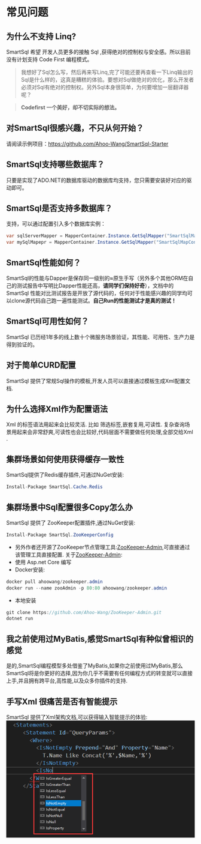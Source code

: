 # 常见问题

## 为什么不支持 Linq?

SmartSql 希望 开发人员更多的接触 Sql ,获得绝对的控制权与安全感。所以目前没有计划支持 Code First 编程模式。
>我想好了Sql怎么写，然后再来写Linq,完了可能还要再查看一下Linq输出的Sql是什么样的，这真是糟糕的体验。要想对Sql做绝对的优化，那么开发者必须对Sql有绝对的控制权。另外Sql本身很简单，为何要增加一层翻译器呢？

> **Codefirst 一个美好，却不切实际的想法。**

## 对SmartSql很感兴趣，不只从何开始？

请阅读示例项目：<https://github.com/Ahoo-Wang/SmartSql-Starter>

## SmartSql支持哪些数据库？

只要是实现了ADO.NET的数据库驱动的数据库均支持，您只需要安装好对应的驱动即可。

## SmartSql是否支持多数据库？

支持，可以通过配置引入多个数据库实例：

``` csharp
var sqlServerMapper = MapperContainer.Instance.GetSqlMapper("SmartSqlMapConfig-SqlServer.xml");
var mySqlMapepr = MapperContainer.Instance.GetSqlMapper("SmartSqlMapConfig-MySql.xml");
```

## SmartSql性能如何？

SmartSql的性能与Dapper是保存同一级别的≈原生手写（另外多个其他ORM在自己的测试报告中写明比Dapper性能还高，**请同学们保持好奇**），文档中的 SmartSql 性能对比测试报告是开放了源代码的，任何对于性能感兴趣的同学均可以clone源代码自己跑一遍性能测试。**自己Run的性能测试才是真的测试！**

## SmartSql可用性如何？

SmartSql 已历经1年多的线上数十个微服务场景验证，其性能、可用性、生产力是得到验证的。

## 对于简单CURD配置

SmartSql 提供了常规Sql操作的模板,开发人员可以直接通过模板生成Xml配置文档.

## 为什么选择Xml作为配置语法

Xml 的标签语法用起来会比较灵活. 比如 筛选标签,嵌套复用,可读性.
复杂查询场景用起来会非常舒爽,可读性也会比较好,代码层面不需要做任何处理,全部交给Xml .

## 集群场景如何使用获得缓存一致性

SmartSql提供了Redis缓存插件,可通过NuGet安装:

``` csharp
Install-Package SmartSql.Cache.Redis
```

## 集群场景中Sql配置很多Copy怎么办

SmartSql 提供了 ZooKeeper配置插件,通过NuGet安装:

``` csharp
Install-Package SmartSql.ZooKeeperConfig
```

- 另外作者还开源了ZooKeeper节点管理工具:[ZooKeeper-Admin](https://github.com/Ahoo-Wang/ZooKeeper-Admin),可直接通过该管理工具直接配置. 关于[ZooKeeper-Admin](https://github.com/Ahoo-Wang/ZooKeeper-Admin):
- 使用 Asp.net Core 编写
- Docker安装:

``` csharp
docker pull ahoowang/zookeeper.admin
docker run --name zooAdmin -p 80:80 ahoowang/zookeeper.admin
```

- 本地安装

``` csharp
git clone https://github.com/Ahoo-Wang/ZooKeeper-Admin.git
dotnet run
```

## 我之前使用过MyBatis,感觉SmartSql有种似曾相识的感觉

是的,SmartSql编程模型多处借鉴了MyBatis,如果你之前使用过MyBatis,那么SmartSql将是你更好的选择,因为你几乎不需要有任何编程方式的转变就可以直接上手,并且拥有跨平台,高性能,以及众多你插件的支持.

## 手写Xml 很痛苦是否有智能提示

SmartSql 提供了Xml架构文档,可以获得输入智能提示的体验:
![智能提示](../imgs/intellisense.png)